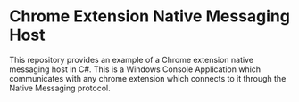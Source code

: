 # Chrome Extension Native Messaging Host
This repository provides an example of a Chrome extension native messaging host in C#.
This is a Windows Console Application which communicates with any chrome extension which connects to it through the Native Messaging protocol.
